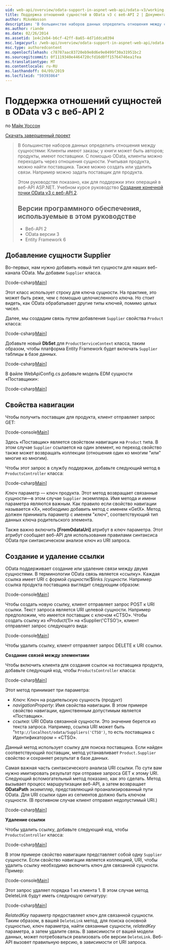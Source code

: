 ```yaml
---
uid: web-api/overview/odata-support-in-aspnet-web-api/odata-v3/working-with-entity-relations
title: Поддержка отношений сущностей в OData v3 с веб-API 2 | Документация Майкрософт
author: MikeWasson
description: 'В большинстве наборов данных определить отношения между сущностями: Клиенты имеют заказы; у книги может быть авторов; продукты, имеют поставщики. С помощью OData, клиенты могут переходить по...'
ms.author: riande
ms.date: 02/26/2014
ms.assetid: 1e4c2eb4-b6cf-42ff-8a65-4d71ddca0394
msc.legacyurl: /web-api/overview/odata-support-in-aspnet-web-api/odata-v3/working-with-entity-relations
msc.type: authoredcontent
ms.openlocfilehash: c78787aac83720eb9e8d6e9e0499f30a31951bc2
ms.sourcegitcommit: 0f1119340e4464720cfd16d0ff15764746ea1fea
ms.translationtype: MT
ms.contentlocale: ru-RU
ms.lasthandoff: 04/09/2019
ms.locfileid: "59393864"
---
```

# <a name="supporting-entity-relations-in-odata-v3-with-web-api-2"></a>Поддержка отношений сущностей в OData v3 с веб-API 2

по [Майк Уоссон](https://github.com/MikeWasson)

[Скачать завершенный проект](http://code.msdn.microsoft.com/ASPNET-Web-API-OData-cecdb524)

> В большинстве наборов данных определить отношения между сущностями: Клиенты имеют заказы; у книги может быть авторов; продукты, имеют поставщики. С помощью OData, клиенты можно переходить через отношения сущности. Учитывая продукта, можно найти поставщика. Также можно создать или удалить связи. Например можно задать поставщик для продукта.
> 
> Этом руководстве показано, как для поддержки этих операций в веб-API ASP.NET. Учебном курсе руководство [Создание конечной точки OData v3 с веб-API 2](creating-an-odata-endpoint.md).
> 
> ## <a name="software-versions-used-in-the-tutorial"></a>Версии программного обеспечения, используемые в этом руководстве
> 
> 
> - Веб-API 2
> - OData версии 3
> - Entity Framework 6


## <a name="add-a-supplier-entity"></a>Добавление сущности Supplier

Во-первых, нам нужно добавить новый тип сущности для наших веб-канала OData. Мы добавим `Supplier` класса.

[!code-csharp[Main](working-with-entity-relations/samples/sample1.cs)]

Этот класс использует строку для ключа сущности. На практике, это может быть реже, чем с помощью целочисленного ключа. Но стоит видеть, как OData обрабатывает другие типы ключей, помимо целых чисел.

Далее, мы создадим связь путем добавления `Supplier` свойства `Product` класса:

[!code-csharp[Main](working-with-entity-relations/samples/sample2.cs)]

Добавьте новый **DbSet** для `ProductServiceContext` класса, таким образом, чтобы платформа Entity Framework будет включать `Supplier` таблицы в базе данных.

[!code-csharp[Main](working-with-entity-relations/samples/sample3.cs?highlight=9)]

В файле WebApiConfig.cs добавьте модель EDM сущности «Поставщики»:

[!code-csharp[Main](working-with-entity-relations/samples/sample4.cs?highlight=4)]

## <a name="navigation-properties"></a>Свойства навигации

Чтобы получить поставщик для продукта, клиент отправляет запрос GET:

[!code-console[Main](working-with-entity-relations/samples/sample5.cmd)]

Здесь «Поставщик» является свойством навигации на `Product` типа. В этом случае `Supplier` ссылается на один элемент, но переход свойство также может возвращать коллекции (отношения один ко многим "или" многие ко многим).

Чтобы этот запрос в службу поддержки, добавьте следующий метод в `ProductsController` класса:

[!code-csharp[Main](working-with-entity-relations/samples/sample6.cs)]

*Ключ* параметр — ключ продукта. Этот метод возвращает связанные сущности&#8212;в этом случае `Supplier` экземпляра. Имя метода и имени параметра являются важным. Как правило если свойство навигации называется «X», необходимо добавить метод с именем «GetX». Метод должен принимать параметр с именем "*ключ*", соответствующий тип данных ключа родительского элемента.

Также важно включить **[FromOdataUri]** атрибут в *ключ* параметра. Этот атрибут сообщает веб-API для использования правилами синтаксиса OData при синтаксическом анализе ключ из URI запроса.

## <a name="creating-and-deleting-links"></a>Создание и удаление ссылки

OData поддерживает создание или удаление связи между двумя сущностями. В терминологии OData связь является «ссылку». Каждая ссылка имеет URI с формой *сущности*/$links /*сущности*. Например ссылка продукта поставщика выглядит следующим образом:

[!code-console[Main](working-with-entity-relations/samples/sample7.cmd)]

Чтобы создать новую ссылку, клиент отправляет запрос POST к URI ссылки. Текст запроса является URI целевой сущности. Например предположим, что имеется поставщик с ключом «CTSO». Чтобы создать ссылку из «Product(1)» на «Supplier('CTSO')», клиент отправляет запрос следующего вида:

[!code-console[Main](working-with-entity-relations/samples/sample8.cmd)]

Чтобы удалить ссылку, клиент отправляет запрос DELETE к URI ссылки.

**Создание связей между элементами**

Чтобы включить клиента для создания ссылок на поставщика продукта, добавьте следующий код, чтобы `ProductsController` класса:

[!code-csharp[Main](working-with-entity-relations/samples/sample9.cs)]

Этот метод принимает три параметра:

- *Ключ*: Ключ на родительскую сущность (продукт)
- *navigationProperty*: Имя свойства навигации. В этом примере свойство навигации, единственным допустимым является «Поставщик».
- *ссылка*: URI OData связанной сущности. Это значение берется из текста запроса. Например, ссылка URI может быть "`http://localhost/odata/Suppliers('CTSO')`, то есть поставщика с Идентификатором = «CTSO».

Данный метод использует ссылку для поиска поставщика. Если найден соответствующий поставщик, метод устанавливает `Product.Supplier` свойство и сохраняет результат в базе данных.

Самая важная часть синтаксического анализа URI ссылки. По сути вам нужно имитировать результат при отправке запроса GET к этому URI. Следующий вспомогательный метод показано, как это сделать. Метод вызывает процесс маршрутизации веб-API, а затем возвращает **ODataPath** экземпляр, представляющий проанализированный пути OData. Для URI ссылки один из сегментов должно быть ключом сущности. (В противном случае клиент отправил недопустимый URI.)

[!code-csharp[Main](working-with-entity-relations/samples/sample10.cs)]

**Удаление ссылки**

Чтобы удалить ссылку, добавьте следующий код, чтобы `ProductsController` класса:

[!code-csharp[Main](working-with-entity-relations/samples/sample11.cs)]

В этом примере свойство навигации представляет собой одну `Supplier` сущности. Если свойство навигации является коллекцией, URI, чтобы удалить ссылку необходимо включить ключ для связанной сущности. Пример:

[!code-console[Main](working-with-entity-relations/samples/sample12.cmd)]

Этот запрос удаляет порядка 1 из клиента 1. В этом случае метод DeleteLink будут иметь следующую сигнатуру:

[!code-csharp[Main](working-with-entity-relations/samples/sample13.cs)]

*RelatedKey* параметр предоставляет ключ для связанной сущности. Таким образом, в вашей `DeleteLink` метод, для поиска основной сущностью, *ключ* параметра, найти связанные сущности, *relatedKey* параметра, а затем удалите связь. В зависимости от вашей модели данных, может потребоваться реализовать обе версии `DeleteLink`. Веб-API вызовет правильную версию, в зависимости от URI запроса.
